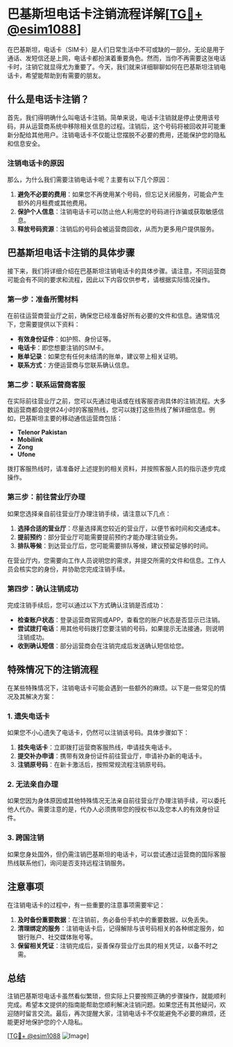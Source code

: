 # 巴基斯坦电话卡注销流程详解[[TG💪+ @esim1088](https://t.me/s/esim1088)]

在巴基斯坦，电话卡（SIM卡）是人们日常生活中不可或缺的一部分。无论是用于通话、发短信还是上网，电话卡都扮演着重要角色。然而，当你不再需要这张电话卡时，注销它就显得尤为重要了。今天，我们就来详细聊聊如何在巴基斯坦注销电话卡，希望能帮助到有需要的朋友。

## 什么是电话卡注销？

首先，我们得明确什么叫电话卡注销。简单来说，电话卡注销就是停止使用该号码，并从运营商系统中移除相关信息的过程。注销后，这个号码将被回收并可能重新分配给其他用户。注销电话卡不仅能让您摆脱不必要的费用，还能保护您的隐私和信息安全。

### 注销电话卡的原因

那么，为什么我们需要注销电话卡呢？主要有以下几个原因：

1. **避免不必要的费用**：如果您不再使用某个号码，但忘记关闭服务，可能会产生额外的月租费或其他费用。
2. **保护个人信息**：注销电话卡可以防止他人利用您的号码进行诈骗或获取敏感信息。
3. **释放号码资源**：注销后的号码会被运营商回收，从而为更多用户提供服务。

## 巴基斯坦电话卡注销的具体步骤

接下来，我们将详细介绍在巴基斯坦注销电话卡的具体步骤。请注意，不同运营商可能会有不同的要求和流程，因此以下内容仅供参考，请根据实际情况操作。

### 第一步：准备所需材料

在前往运营商营业厅之前，确保您已经准备好所有必要的文件和信息。通常情况下，您需要提供以下资料：

- **有效身份证件**：如护照、身份证等。
- **电话卡**：即您想要注销的SIM卡。
- **账单记录**：如果您有任何未结清的账单，建议带上相关证明。
- **联系方式**：方便运营商与您联系确认信息。

### 第二步：联系运营商客服

在实际前往营业厅之前，您可以先通过电话或在线客服咨询具体的注销流程。大多数运营商都会提供24小时的客服热线，您可以拨打这些热线了解详细信息。例如，巴基斯坦主要的移动通信运营商包括：

- **Telenor Pakistan**
- **Mobilink**
- **Zong**
- **Ufone**

拨打客服热线时，请准备好上述提到的相关资料，并按照客服人员的指示逐步完成操作。

### 第三步：前往营业厅办理

如果您选择亲自前往营业厅办理注销手续，请注意以下几点：

1. **选择合适的营业厅**：尽量选择离您较近的营业厅，以便节省时间和交通成本。
2. **提前预约**：部分营业厅可能需要提前预约才能办理注销业务。
3. **排队等候**：到达营业厅后，您可能需要排队等候，建议预留足够的时间。

在营业厅内，您需要向工作人员说明您的需求，并提交所需的文件和信息。工作人员会核实您的身份，并协助您完成注销手续。

### 第四步：确认注销成功

完成注销手续后，您可以通过以下方式确认注销是否成功：

- **检查账户状态**：登录运营商官网或APP，查看您的账户状态是否显示已注销。
- **尝试拨打电话**：用其他号码拨打您要注销的号码，如果提示无法接通，则说明注销成功。
- **收到确认短信**：部分运营商会在注销完成后发送确认短信给您。

## 特殊情况下的注销流程

在某些特殊情况下，注销电话卡可能会遇到一些额外的麻烦。以下是一些常见的情况及其解决方案：

### 1. 遗失电话卡

如果您不小心遗失了电话卡，仍然可以注销该号码。具体步骤如下：

1. **挂失电话卡**：立即拨打运营商客服热线，申请挂失电话卡。
2. **提交补办申请**：携带有效身份证件前往营业厅，申请补办新的电话卡。
3. **注销原号码**：在新卡激活后，按照常规流程注销原号码。

### 2. 无法亲自办理

如果您因为身体原因或其他特殊情况无法亲自前往营业厅办理注销手续，可以委托他人代办。需要注意的是，代办人必须携带您的授权书以及您本人的有效身份证件。

### 3. 跨国注销

如果您身处国外，但仍需注销巴基斯坦的电话卡，可以尝试通过运营商的国际客服热线联系他们，询问是否支持远程注销服务。

## 注意事项

在注销电话卡的过程中，有一些重要的注意事项需要牢记：

1. **及时备份重要数据**：在注销前，务必备份手机中的重要数据，以免丢失。
2. **清理绑定的服务**：注销电话卡后，记得解除与该号码相关的各种绑定服务，如银行账户、社交媒体账号等。
3. **保留相关凭证**：注销完成后，妥善保存营业厅出具的相关凭证，以备不时之需。

## 总结

注销巴基斯坦电话卡虽然看似繁琐，但实际上只要按照正确的步骤操作，就能顺利完成。希望本文提供的指南能帮助您顺利解决注销问题。如果您还有其他疑问，欢迎随时留言交流。最后，再次提醒大家，注销电话卡不仅能避免不必要的麻烦，还能更好地保护您的个人隐私。

[[TG💪+ @esim1088](https://t.me/s/esim1088) ![Image](https://i.postimg.cc/4NQfJmqS/Snipaste-2025-05-13-00-14-12.png)]